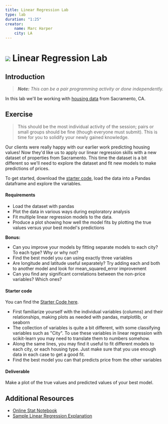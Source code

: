 ```yaml
---
title: Linear Regression Lab
type: lab
duration: "1:25"
creator:
    name: Marc Harper
    city: LA
---
```


# ![](https://ga-dash.s3.amazonaws.com/production/assets/logo-9f88ae6c9c3871690e33280fcf557f33.png) Linear Regression Lab

## Introduction

> ***Note:*** _This can be a pair programming activity or done independently._

In this lab we'll be working with [housing data](https://github.com/ga-students/DSI-DC-2/blob/master/curriculum/Week-03/3.04-linear-regression-lab/Sacramentorealestatetransactions.csv) from
Sacramento, CA.

## Exercise

> This should be the most individual activity of the session; pairs or small groups
should be fine (though everyone must submit). This is time for you to solidify your newly gained knowledge.

Our clients were really happy with our earlier work predicting housing values! Now
they'd like us to apply our linear regression skills with a new dataset of
properties from Sacramento. This time the dataset is a bit different so we'll
need to explore the dataset and fit new models to make predictions of prices.

To get started, download the [starter code](https://github.com/ga-students/DSI-DC-2/blob/master/curriculum/Week-03/3.04-linear-regression-lab/linear-regression-lab.ipynb),
load the data into a Pandas dataframe and explore the variables.

#### Requirements

- Load the dataset with pandas
- Plot the data in various ways during exploratory analysis
- Fit multiple linear regression models to the data.
- Produce a plot showing how well the model fits by plotting the true values
versus your best model's predictions

**Bonus:**
- Can you improve your models by fitting separate models to each city? To each
type? Why or why not?
- Find the best model you can using exactly three variables
- Are longitude and latitude useful separately? Try adding each and both to another model and look for mean_squared_error improvement
- Can you find any significant correlations between the non-price variables?
Which ones?

#### Starter code

You can find the [Starter Code here](https://github.com/ga-students/DSI-DC-2/blob/master/curriculum/Week-03/3.04-linear-regression-lab/linear-regression-lab.ipynb).

* First familiarize yourself with the individual variables (columns) and their
relationships, making plots as needed with pandas, matplotlib, or seaborn
* The collection of variables is quite a bit different, with some classifying
variables such as "City". To use these variables in linear regression
with scikit-learn you may need to translate them to numbers somehow.
* Along the same lines, you may find it useful to fit different models
to each city, or each housing type. Just make sure that you use enough data
in each case to get a good fit.
* Find the best model you can that predicts price from the other variables


#### Deliverable

Make a plot of the true values and predicted values of your best model.

## Additional Resources

- [Online Stat Notebook](http://onlinestatbook.com/2/regression/intro.html)
- [Sample Linear Regression Explanation](http://stattrek.com/regression/regression-example.aspx?Tutorial=AP)
